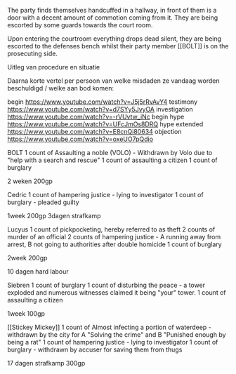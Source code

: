 The party finds themselves handcuffed in a hallway, in front of them is a door with a decent amount of commotion coming from it. They are being escorted by some guards towards the court room.

Upon entering the courtroom everything drops dead silent, they are being escorted to the defenses bench whilst their party member [[BOLT]] is on the prosecuting side. 



Uitleg van procedure en situatie

Daarna korte vertel per persoon van welke misdaden ze vandaag worden beschuldigd / welke aan bod komen:


begin https://www.youtube.com/watch?v=J5j5rRvAvY4
testimony https://www.youtube.com/watch?v=d7SYy5JvyOA
investigation https://www.youtube.com/watch?v=-rVUvtw_iNc
begin hype https://www.youtube.com/watch?v=UFcJmOs8DRQ
hype extended https://www.youtube.com/watch?v=E8cnQi80634
objection https://www.youtube.com/watch?v=oxeUO7pQdio





BOLT
1 count of Assaulting a noble (VOLO) - Withdrawn by Volo due to "help with a search and rescue"
1 count of assaulting a citizen
1 count of burglary

2 weken
200gp


Cedric 
1 count of hampering justice - lying to investigator
1 count of burglary - pleaded guilty

1week
200gp
3dagen strafkamp


Lucyus
1 count of pickpocketing, hereby referred to as theft
2 counts of murder of an official
2 counts of hampering justice - A running away from arrest, B not going to authorities after double homicide
1 count of burglary

2week
200gp

10 dagen hard labour


Siebren
1 count of burglary
1 count of disturbing the peace - a tower exploded and numerous witnesses claimed it being "your" tower.
1 count of assaulting a citizen

1week
100gp




[[Stickey Mickey]] 
1 count of Almost infecting a portion of waterdeep - withdrawn by the city for A "Solving the crime" and B "Punished enough by being a rat"
1 count of hampering justice - lying to investigator
1 count of burglary - withdrawn by accuser for saving them from thugs

17 dagen strafkamp
300gp